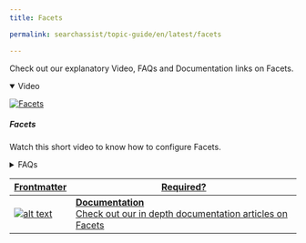 ```yaml
---
title: Facets

permalink: searchassist/topic-guide/en/latest/facets

---
```

<!--#### Topic Guide
###### Facets-->

  Check out our explanatory Video, FAQs and Documentation links on Facets.

<details class="introduction-video" open>
  <summary>Video
  </summary>
  
   [![Facets](images/VideoCoverImage.png)](https://player.vimeo.com/video/806077243?h=7257973a20&amp)

  ##### Facets 
  Watch this short video to know how to configure Facets.

</details>

<details>
  <summary>FAQs
  </summary>

  <a class="doc-link" target="_blank" href="https://docs.kore.ai/searchassist/personalize-results/facets/">
 
  What are Facets and its types in Searchassist?

</a>

 <a class="doc-link" target="_blank" href="https://docs.kore.ai/searchassist/personalize-results/facets/">
 
 How to configure a Filter Facet?

</a>
 
  
<a class="doc-link" target="_blank" href="https://docs.kore.ai/searchassist/personalize-results/facets/">

  How to configure a Sortable Facet?

</a>
  
  <a class="doc-link" target="_blank" href="https://docs.kore.ai/searchassist/personalize-results/facets/">
 
  How to configure a Tab Facet?

</a>


</details>


<a class="doc-link" target="_blank" href="https://docs.kore.ai/searchassist/personalize-results/facets/">


| Frontmatter | Required? |
|-------------|-------------|
| ![alt text](images/SA_Documentation.svg "Title") | **Documentation**  <br /> Check out our in depth documentation articles on Facets | 


</a>
